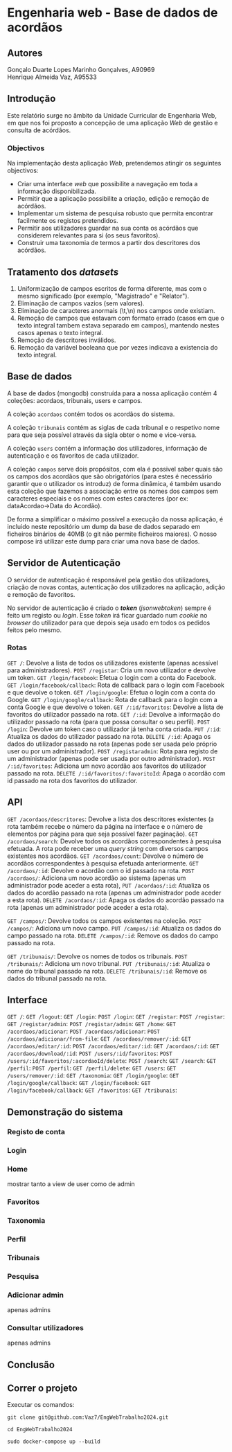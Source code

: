 # Engenharia web - Base de dados de acordãos

## **Autores**
Gonçalo Duarte Lopes Marinho Gonçalves, A90969 <br/>
Henrique Almeida Vaz, A95533<br/>

## **Introdução**
Este relatório surge no âmbito da Unidade Curricular de Engenharia Web, em que nos foi proposto a concepção de uma aplicação *Web* de gestão e consulta de acórdãos.

### **Objectivos**
Na implementação desta aplicação *Web*, pretendemos atingir os seguintes objectivos:

- Criar uma interface *web* que possibilite a navegação em toda a informação disponibilizada.
- Permitir que a aplicação possibilite a criação, edição e remoção de acórdãos.
- Implementar um sistema de pesquisa robusto que permita encontrar facilmente os registos pretendidos.
- Permitir aos utilizadores guardar na sua conta os acórdãos que considerem relevantes para si (os seus favoritos).
- Construir uma taxonomia de termos a partir dos descritores dos acórdãos.


## **Tratamento dos *datasets***


1. Uniformização de campos escritos de forma diferente, mas com o mesmo significado (por exemplo, "Magistrado" e "Relator").
2. Eliminação de campos vazios (sem valores).
3. Eliminação de caracteres anormais (\t,\n) nos campos onde existiam.
4. Remoção de campos que estavam com formato errado (casos em que o texto integral tambem estava separado em campos), mantendo nestes casos apenas o texto integral.
5. Remoção de descritores inválidos.
6. Remoção da variável booleana que por vezes indicava a existencia do texto integral.


## **Base de dados**

A base de dados (mongodb) construída para a nossa aplicação contém 4 coleções: acordaos, tribunais, users e campos.

A coleção `acordaos` contém todos os acordãos do sistema.

A coleção `tribunais` contém as siglas de cada tribunal e o respetivo nome para que seja possível através da sigla obter o nome e vice-versa.

A coleção `users` contém a informação dos utilizadores, informação de autenticação e os favoritos de cada utilizador.

A coleção `campos` serve dois propósitos, com ela é possivel saber quais são os campos dos acordãos que são obrigatórios (para estes é necessário garantir que o utilizador os introduz) de forma dinâmica, é também usando esta coleção que fazemos a associação entre os nomes dos campos sem caracteres especiais e os nomes com estes caracteres (por ex: dataAcordao->Data do Acordão).

De forma a simplificar o máximo possível a execução da nossa aplicação, é incluido neste repositório um dump da base de dados separado em ficheiros binários de 40MB (o git não permite ficheiros maiores). O nosso compose irá utilizar este dump para criar uma nova base de dados.

## **Servidor de Autenticação**
O servidor de autenticação é responsável pela gestão dos utilizadores, criação de novas contas, autenticação dos utilizadores na aplicação, adição e remoção de favoritos.


No servidor de autenticação é criado o ***token*** (*jsonwebtoken*) sempre é feito um registo ou *login*. Esse *token* irá ficar guardado num *cookie* no *browser* do utilizador para que depois seja usado em todos os pedidos feitos pelo mesmo.

### **Rotas**

`GET /`: Devolve a lista de todos os utilizadores existente (apenas acessível para administradores).
`POST /registar`: Cria um novo utilizador e devolve um token.
`GET /login/facebook`: Efetua o login com a conta do Facebook.
`GET /login/facebook/callback`: Rota de callback para o login com Facebook e que devolve o token.
`GET /login/google`: Efetua o login com a conta do Google.
`GET /login/google/callback`: Rota de callback para o login com a conta Google e que devolve o token.
`GET /:id/favoritos`: Devolve a lista de favoritos do utilizador passado na rota. 
`GET /:id`: Devolve a informação do utilizador passado na rota (para que possa consultar o seu perfil). 
`POST /login`: Devolve um token caso o utilizador já tenha conta criada.
`PUT /:id`: Atualiza os dados do utilizador passado na rota.
`DELETE /:id`: Apaga os dados do utilizador passado na rota (apenas pode ser usada pelo próprio user ou por um administrador).
`POST /registaradmin`: Rota para registo de um administrador (apenas pode ser usada por outro administrador).
`POST /:id/favoritos`: Adiciona um novo acordão aos favoritos do utilizador passado na rota.
`DELETE /:id/favoritos/:favoritoId`: Apaga o acordão com id passado na rota dos favoritos do utilizador.



## **API**

`GET /acordaos/descritores`: Devolve a lista dos descritores existentes (a rota também recebe o número da página na interface e o número de elementos por página para que seja possível fazer paginação).
`GET /acordaos/search`: Devolve todos os acordãos correspondentes à pesquisa efetuada. A rota pode receber uma *query string* com diversos campos existentes nos acordãos. 
`GET /acordaos/count`: Devolve o número de acordãos correspondentes à pesquisa efetuada anteriormente.
`GET /acordaos/:id`: Devolve o acordão com o id passado na rota.
`POST /acordaos/`: Adiciona um novo acordão ao sistema (apenas um administrador pode aceder a esta rota),
`PUT /acordaos/:id`: Atualiza os dados do acordão passado na rota (apenas um administrador pode aceder a esta rota).
`DELETE /acordaos/:id`: Apaga os dados do acordão passado na rota (apenas um administrador pode aceder a esta rota).

`GET /campos/`: Devolve todos os campos existentes na coleção.
`POST /campos/`: Adiciona um novo campo.
`PUT /campos/:id`: Atualiza os dados do campo passado na rota.
`DELETE /campos/:id`: Remove os dados do campo passado na rota.

`GET /tribunais/`: Devolve os nomes de todos os tribunais.
`POST /tribunais/`: Adiciona um novo tribunal.
`PUT /tribunais/:id`: Atualiza o nome do tribunal passado na rota.
`DELETE /tribunais/:id`: Remove os dados do tribunal passado na rota.


## **Interface**
`GET /`:
`GET /logout`:
`GET /login`:
`POST /login`:
`GET /registar`:
`POST /registar`:
`GET /registar/admin`:
`POST /registar/admin`:
`GET /home`:
`GET /acordaos/adicionar`:
`POST /acordaos/adicionar`:
`POST /acordaos/adicionar/from-file`:
`GET /acordaos/remover/:id`:
`GET /acordaos/editar/:id`:
`POST /acordaos/editar/:id`:
`GET /acordaos/:id`:
`GET /acordaos/download/:id`:
`POST /users/:id/favoritos`:
`POST /users/:id/favoritos/:acordaoId/delete`:
`POST /search`:
`GET /search`:
`GET /perfil`:
`POST /perfil`:
`GET /perfil/delete`:
`GET /users`:
`GET /users/remover/:id`:
`GET /taxonomia`:
`GET /login/google`:
`GET /login/google/callback`:
`GET /login/facebook`:
`GET /login/facebook/callback`:
`GET /favoritos`:
`GET /tribunais`:


## **Demonstração do sistema**

### **Registo de conta**

### **Login**

### **Home**
mostrar tanto a view de user como de admin


### **Favoritos**

### **Taxonomia**

### **Perfil**

### **Tribunais**

### **Pesquisa**

### **Adicionar admin**
apenas admins

### **Consultar utilizadores**
apenas admins


## **Conclusão**


## **Correr o projeto**

Executar os comandos:

`git clone git@github.com:Vaz7/EngWebTrabalho2024.git`

`cd EngWebTrabalho2024`

`sudo docker-compose up --build`